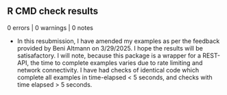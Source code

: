 ## R CMD check results

0 errors | 0 warnings | 0 notes

* In this resubmission, I have amended my examples as per the feedback provided by Beni Altmann on 3/29/2025. I hope the results will be satisafactory. I will note, because this package is a wrapper for a REST-API, the time to complete examples varies due to rate limiting and network connectivity. I have had checks of identical code which complete all examples in time-elapsed < 5 seconds, and checks with time elapsed > 5 seconds.
